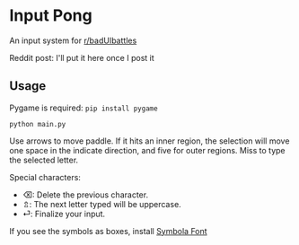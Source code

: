# Input Pong

An input system for [r/badUIbattles](https://www.reddit.com/r/badUIbattles/)

Reddit post: I'll put it here once I post it

## Usage
Pygame is required: `pip install pygame`

`python main.py`

Use arrows to move paddle. If it hits an inner region, the selection will move one space in the indicate direction, and five for outer regions. Miss to type the selected letter.

Special characters:
 - ⌫: Delete the previous character.
 - ⇬: The next letter typed will be uppercase.
 - ⏎: Finalize your input.

If you see the symbols as boxes, install [Symbola Font](https://zhm.github.io/symbola/)

